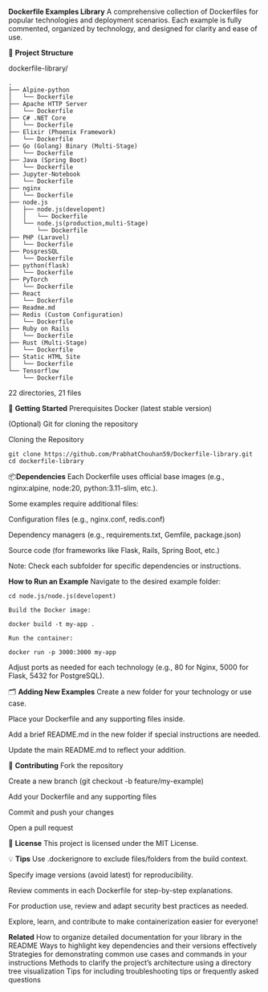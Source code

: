 **Dockerfile Examples Library**
A comprehensive collection of Dockerfiles for popular technologies and deployment scenarios. Each example is fully commented, organized by technology, and designed for clarity and ease of use.

📁 **Project Structure**

dockerfile-library/
```text
.
├── Alpine-python
│   └── Dockerfile
├── Apache HTTP Server
│   └── Dockerfile
├── C# .NET Core
│   └── Dockerfile
├── Elixir (Phoenix Framework)
│   └── Dockerfile
├── Go (Golang) Binary (Multi-Stage)
│   └── Dockerfile
├── Java (Spring Boot)
│   └── Dockerfile
├── Jupyter-Notebook
│   └── Dockerfile
├── nginx
│   └── Dockerfile
├── node.js
│   ├── node.js(developent)
│   │   └── Dockerfile
│   └── node.js(production,multi-Stage)
│       └── Dockerfile
├── PHP (Laravel)
│   └── Dockerfile
├── PosgresSQL
│   └── Dockerfile
├── python(flask)
│   └── Dockerfile
├── PyTorch
│   └── Dockerfile
├── React
│   └── Dockerfile
├── Readme.md
├── Redis (Custom Configuration)
│   └── Dockerfile
├── Ruby on Rails
│   └── Dockerfile
├── Rust (Multi-Stage)
│   └── Dockerfile
├── Static HTML Site
│   └── Dockerfile
└── Tensorflow
    └── Dockerfile
```

22 directories, 21 files

🚀 **Getting Started**
Prerequisites
Docker (latest stable version)

(Optional) Git for cloning the repository

Cloning the Repository
```text
git clone https://github.com/PrabhatChouhan59/Dockerfile-library.git
cd dockerfile-library
```

📦**Dependencies**
Each Dockerfile uses official base images (e.g., nginx:alpine, node:20, python:3.11-slim, etc.).

Some examples require additional files:

Configuration files (e.g., nginx.conf, redis.conf)

Dependency managers (e.g., requirements.txt, Gemfile, package.json)

Source code (for frameworks like Flask, Rails, Spring Boot, etc.)

Note: Check each subfolder for specific dependencies or instructions.

**How to Run an Example**
Navigate to the desired example folder:
```text
cd node.js/node.js(developent)

Build the Docker image:

docker build -t my-app .

Run the container:

docker run -p 3000:3000 my-app
```

Adjust ports as needed for each technology (e.g., 80 for Nginx, 5000 for Flask, 5432 for PostgreSQL).

🗂️ **Adding New Examples**
Create a new folder for your technology or use case.

Place your Dockerfile and any supporting files inside.

Add a brief README.md in the new folder if special instructions are needed.

Update the main README.md to reflect your addition.

🤝 **Contributing**
Fork the repository

Create a new branch (git checkout -b feature/my-example)

Add your Dockerfile and any supporting files

Commit and push your changes

Open a pull request

📖 **License**
This project is licensed under the MIT License.

💡 **Tips**
Use .dockerignore to exclude files/folders from the build context.

Specify image versions (avoid latest) for reproducibility.

Review comments in each Dockerfile for step-by-step explanations.

For production use, review and adapt security best practices as needed.

Explore, learn, and contribute to make containerization easier for everyone!

**Related**
How to organize detailed documentation for your library in the README
Ways to highlight key dependencies and their versions effectively
Strategies for demonstrating common use cases and commands in your instructions
Methods to clarify the project’s architecture using a directory tree visualization
Tips for including troubleshooting tips or frequently asked questions
